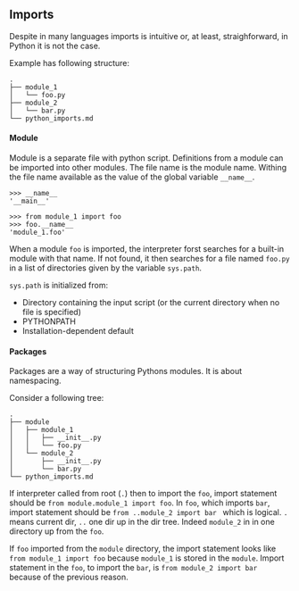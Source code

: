 ## Imports

Despite in many languages imports is intuitive or, at least, straighforward, in Python it is not the case.

Example has following structure:

```
.
├── module_1
│   └── foo.py
├── module_2
│   └── bar.py
└── python_imports.md
```

#### Module
Module is a separate file with python script. Definitions from a module can be imported into other modules. The file name is the module name. Withing the file name available as the value of the global variable `__name__`.

```
>>> __name__
'__main__'

>>> from module_1 import foo
>>> foo.__name__
'module_1.foo'
```

When a module `foo` is imported, the interpreter forst searches for a built-in module with that name. If not found, it then searches for a file named `foo.py` in a list of directories given by the variable `sys.path`.

`sys.path` is initialized from:
- Directory containing the input script (or the current directory when no file is specified)
- PYTHONPATH
- Installation-dependent default

#### Packages
Packages are a way of structuring Pythons modules. It is about namespacing. 

Consider a following tree:

```
.
├── module
│   ├── module_1
│   │   ├── __init__.py
│   │   └── foo.py
│   └── module_2
│       ├── __init__.py
│       └── bar.py
└── python_imports.md
```

If interpreter called from root (`.`) then to import the `foo`, import statement should be `from module.module_1 import foo`. In `foo`, which imports `bar`, import statement should be `from ..module_2 import bar
` which is logical. `.` means current dir, `..` one dir up in the dir tree. Indeed `module_2` in in one directory up from the `foo`.

If `foo` imported from the `module` directory, the import statement looks like `from module_1 import foo` because `module_1` is stored in the `module`. Import statement in the `foo`, to import the `bar`, is `from module_2 import bar` because of the previous reason.

